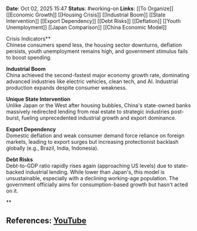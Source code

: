 **Date**: Oct 02, 2025 15:47
**Status**: #working-on
**Links**: [[To Organize]] [[Economic Growth]] [[Housing Crisis]] [[Industrial Boom]] [[State Intervention]] [[Export Dependency]] [[Debt Risks]] [[Deflation]] [[Youth Unemployment]] [[Japan Comparison]] [[China Economic Model]]

Crisis Indicators**  
Chinese consumers spend less, the housing sector downturns, deflation persists, youth unemployment remains high, and government stimulus fails to boost spending.

**Industrial Boom**  
China achieved the second-fastest major economy growth rate, dominating advanced industries like electric vehicles, clean tech, and AI. Industrial production expands despite consumer weakness.

**Unique State Intervention**  
Unlike Japan or the West after housing bubbles, China's state-owned banks massively redirected lending from real estate to strategic industries post-burst, fueling unprecedented industrial growth and export dominance.

**Export Dependency**  
Domestic deflation and weak consumer demand force reliance on foreign markets, leading to export surges but increasing protectionist backlash globally (e.g., Brazil, India, Indonesia).

**Debt Risks**  
Debt-to-GDP ratio rapidly rises again (approaching US levels) due to state-backed industrial lending. While lower than Japan's, this model is unsustainable, especially with a declining working-age population. The government officially aims for consumption-based growth but hasn't acted on it.  

**

## References: [YouTube](https://www.youtube.com/watch?v=NCu7-0pHzcU)
